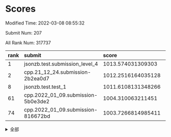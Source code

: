 # Scores

Modified Time: 2022-03-08 08:55:32

Submit Num: 207

All Rank Num: 317737

| rank |               submit               |       score        |       sigma        | pk_num |
| :--- | :--------------------------------- | :----------------- | :----------------- | :----- |
| 1    | jsonzb.test.submission_level_4     | 1013.574031309303  | 0.8159756650573801 | 6139   |
| 2    | cpp.21_12_24.submission-2b2ea0d7   | 1012.2516164035128 | 0.7873987469982414 | 6137   |
| 8    | jsonzb.test.test_1                 | 1011.6108131348266 | 0.7855099193163163 | 6137   |
| 61   | cpp.2022_01_09.submission-5b0e3de2 | 1004.310063211451  | 0.7196119341342381 | 6137   |
| 74   | cpp.2022_01_09.submission-816672bd | 1003.7266814985411 | 0.7151325465708259 | 6139   |


<details>
<summary>全部</summary>

| rank |                 submit                 |       score        |       sigma        | pk_num |
| :--- | :------------------------------------- | :----------------- | :----------------- | :----- |
| 1    | jsonzb.test.submission_level_4         | 1013.574031309303  | 0.8159756650573801 | 6139   |
| 2    | cpp.21_12_24.submission-2b2ea0d7       | 1012.2516164035128 | 0.7873987469982414 | 6137   |
| 3    | gobigger.level_3.submission_level_3_11 | 1012.0829935863276 | 0.7735260913744604 | 6140   |
| 4    | gobigger.level_3.submission_level_3_6  | 1012.0220028637334 | 0.799843747021472  | 6142   |
| 5    | gobigger.level_3.submission_level_3_19 | 1011.8815661332968 | 0.7503038382563221 | 6140   |
| 6    | gobigger.level_3.submission_level_3_17 | 1011.8038891732559 | 0.7674013514751801 | 6140   |
| 7    | gobigger.level_3.submission_level_3_38 | 1011.7797903787201 | 0.7763043226782802 | 6142   |
| 8    | jsonzb.test.test_1                     | 1011.6108131348266 | 0.7855099193163163 | 6137   |
| 9    | gobigger.level_3.submission_level_3_39 | 1011.4536270545269 | 0.768586499902251  | 6141   |
| 10   | gobigger.level_3.submission_level_3_10 | 1011.4367606241777 | 0.7682211433302919 | 6143   |
| 11   | gobigger.level_3.submission_level_3_14 | 1011.4241557406677 | 0.7755576470861643 | 6136   |
| 12   | gobigger.level_3.submission_level_3_43 | 1011.0866913489799 | 0.7694444286983156 | 6140   |
| 13   | gobigger.level_3.submission_level_3_46 | 1010.9323507232427 | 0.770759694347037  | 6143   |
| 14   | gobigger.level_3.submission_level_3_18 | 1010.7626645078022 | 0.7665371627448077 | 6139   |
| 15   | gobigger.level_3.submission_level_3_47 | 1010.61747633087   | 0.765605771174002  | 6143   |
| 16   | gobigger.level_3.submission_level_3_13 | 1010.4179081808793 | 0.7663067970267278 | 6142   |
| 17   | gobigger.level_3.submission_level_3_48 | 1010.4122195612917 | 0.7703962430648544 | 6141   |
| 18   | gobigger.level_3.submission_level_3_27 | 1010.3854909553139 | 0.760319639948     | 6141   |
| 19   | gobigger.level_3.submission_level_3_7  | 1010.2849457197323 | 0.771745936168242  | 6141   |
| 20   | gobigger.level_3.submission_level_3_8  | 1010.1573985484713 | 0.7626240275745348 | 6139   |
| 21   | gobigger.level_3.submission_level_3_15 | 1010.0323497128817 | 0.7657984638678423 | 6143   |
| 22   | gobigger.level_3.submission_level_3_23 | 1010.0224990082693 | 0.7588635802316184 | 6138   |
| 23   | gobigger.level_3.submission_level_3_33 | 1009.9925152573461 | 0.7584740529874834 | 6143   |
| 24   | gobigger.level_3.submission_level_3_3  | 1009.9832143741305 | 0.7664852596998463 | 6138   |
| 25   | gobigger.level_3.submission_level_3_0  | 1009.9728730090966 | 0.7502962591963056 | 6136   |
| 26   | gobigger.level_3.submission_level_3_25 | 1009.8704416724734 | 0.7509210608743166 | 6147   |
| 27   | gobigger.level_3.submission_level_3_31 | 1009.8324609148244 | 0.7565255013105456 | 6140   |
| 28   | gobigger.level_3.submission_level_3_21 | 1009.7626427745145 | 0.748289160566277  | 6139   |
| 29   | gobigger.level_3.submission_level_3_37 | 1009.6795407260859 | 0.7623600671668771 | 6139   |
| 30   | gobigger.level_3.submission_level_3_5  | 1009.6413701824985 | 0.7574800763787706 | 6131   |
| 31   | gobigger.level_3.submission_level_3_2  | 1009.6152229245356 | 0.7343805102807794 | 6143   |
| 32   | gobigger.level_3.submission_level_3_44 | 1009.5646200445357 | 0.7692812418196151 | 6139   |
| 33   | gobigger.level_3.submission_level_3_35 | 1009.5618009642044 | 0.7588216782830938 | 6136   |
| 34   | gobigger.level_3.submission_level_3_22 | 1009.5589489871987 | 0.7524880911147347 | 6144   |
| 35   | gobigger.level_3.submission_level_3_26 | 1009.4184243559645 | 0.7468772186801097 | 6137   |
| 36   | gobigger.level_3.submission_level_3_41 | 1009.4084529942188 | 0.7495780813405881 | 6142   |
| 37   | gobigger.level_3.submission_level_3_4  | 1009.3239731762291 | 0.7767273726566389 | 6141   |
| 38   | gobigger.level_3.submission_level_3_32 | 1009.3208437389642 | 0.7522679447199577 | 6137   |
| 39   | gobigger.level_3.submission_level_3_45 | 1009.1477395529705 | 0.7409559292743736 | 6140   |
| 40   | gobigger.level_3.submission_level_3_20 | 1009.1028443730663 | 0.7801132524305501 | 6139   |
| 41   | gobigger.level_3.submission_level_3_12 | 1009.0505472200791 | 0.7422494053013217 | 6137   |
| 42   | gobigger.level_3.submission_level_3_24 | 1009.0307498622037 | 0.7425720805166395 | 6140   |
| 43   | gobigger.level_3.submission_level_3_28 | 1008.9644691420398 | 0.7705410248473865 | 6137   |
| 44   | gobigger.level_3.submission_level_3_29 | 1008.957977798726  | 0.7293992301392955 | 6146   |
| 45   | gobigger.level_3.submission_level_3_40 | 1008.9357458846868 | 0.7482462219268875 | 6143   |
| 46   | gobigger.level_3.submission_level_3_9  | 1008.9090925599653 | 0.7797835572808618 | 6145   |
| 47   | gobigger.level_3.submission_level_3_49 | 1008.8956612476119 | 0.7516233488909642 | 6140   |
| 48   | gobigger.level_3.submission_level_3_30 | 1008.8690017410719 | 0.7561608762203926 | 6140   |
| 49   | gobigger.level_3.submission_level_3_1  | 1008.6340496511991 | 0.7508393291680233 | 6140   |
| 50   | gobigger.level_3.submission_level_3_36 | 1008.5931696961268 | 0.7528796057134406 | 6142   |
| 51   | gobigger.level_3.submission_level_3_16 | 1008.5464599086491 | 0.7529777867899549 | 6140   |
| 52   | gobigger.level_3.submission_level_3_42 | 1008.4638583141185 | 0.7605098006980845 | 6139   |
| 53   | gobigger.level_3.submission_level_3_34 | 1007.6126948980497 | 0.7392806351831043 | 6137   |
| 54   | gobigger.level_1.submission_level_1_46 | 1005.4795412424955 | 0.732362264216522  | 6141   |
| 55   | gobigger.level_1.submission_level_1_6  | 1004.9224038840015 | 0.7157040194296143 | 6135   |
| 56   | gobigger.level_1.submission_level_1_26 | 1004.5828988368919 | 0.7251472126617959 | 6138   |
| 57   | gobigger.level_1.submission_level_1_22 | 1004.4678168163373 | 0.7106829223298666 | 6139   |
| 58   | gobigger.level_1.submission_level_1_48 | 1004.3796497515059 | 0.7289109659320165 | 6140   |
| 59   | gobigger.level_1.submission_level_1_29 | 1004.3413515769054 | 0.7086828957025804 | 6143   |
| 60   | gobigger.level_1.submission_level_1_17 | 1004.3101860886132 | 0.7431743162099596 | 6141   |
| 61   | cpp.2022_01_09.submission-5b0e3de2     | 1004.310063211451  | 0.7196119341342381 | 6137   |
| 62   | gobigger.level_1.submission_level_1_5  | 1004.2944958449763 | 0.7184853780373495 | 6143   |
| 63   | gobigger.level_1.submission_level_1_38 | 1004.2907990567024 | 0.7184234623772557 | 6140   |
| 64   | gobigger.level_1.submission_level_1_16 | 1004.2237859729912 | 0.7136351330570632 | 6142   |
| 65   | gobigger.level_1.submission_level_1_23 | 1004.2172011121891 | 0.7203802434063726 | 6138   |
| 66   | gobigger.level_1.submission_level_1_45 | 1004.2029385030364 | 0.7205662961133179 | 6143   |
| 67   | gobigger.level_1.submission_level_1_33 | 1004.2007487568617 | 0.7239727095284515 | 6134   |
| 68   | gobigger.level_1.submission_level_1_34 | 1004.1738721756385 | 0.717018274929887  | 6137   |
| 69   | gobigger.level_1.submission_level_1_24 | 1004.169722394521  | 0.7183682735684183 | 6140   |
| 70   | gobigger.level_1.submission_level_1_21 | 1004.0242474420514 | 0.7116784581034064 | 6138   |
| 71   | gobigger.level_1.submission_level_1_49 | 1003.9450843215476 | 0.7087752506038413 | 6143   |
| 72   | gobigger.level_1.submission_level_1_32 | 1003.8255725495156 | 0.7229218348962382 | 6141   |
| 73   | gobigger.level_1.submission_level_1_37 | 1003.804795964112  | 0.7114184858065691 | 6134   |
| 74   | cpp.2022_01_09.submission-816672bd     | 1003.7266814985411 | 0.7151325465708259 | 6139   |
| 75   | gobigger.level_1.submission_level_1_44 | 1003.6592100473302 | 0.7298383970930062 | 6138   |
| 76   | gobigger.level_1.submission_level_1_0  | 1003.6435164719758 | 0.7137166045425825 | 6135   |
| 77   | gobigger.level_1.submission_level_1_41 | 1003.4751352606824 | 0.7024818519214231 | 6139   |
| 78   | gobigger.level_1.submission_level_1_7  | 1003.4492619176591 | 0.7194455296957832 | 6144   |
| 79   | gobigger.level_1.submission_level_1_9  | 1003.445132508859  | 0.7251876441158207 | 6143   |
| 80   | gobigger.level_1.submission_level_1_28 | 1003.4146174647727 | 0.7112811161929741 | 6141   |
| 81   | gobigger.level_1.submission_level_1_25 | 1003.4057047712425 | 0.7226684787869635 | 6131   |
| 82   | gobigger.level_1.submission_level_1_13 | 1003.3851891581883 | 0.7038370000574262 | 6145   |
| 83   | gobigger.level_1.submission_level_1_4  | 1003.3739078614374 | 0.712982112342742  | 6145   |
| 84   | gobigger.level_1.submission_level_1_47 | 1003.2953845637525 | 0.719913787437569  | 6141   |
| 85   | gobigger.level_1.submission_level_1_1  | 1003.2138067487042 | 0.7175653808376827 | 6141   |
| 86   | gobigger.level_1.submission_level_1_12 | 1003.2095558353504 | 0.7291021367418344 | 6139   |
| 87   | gobigger.level_1.submission_level_1_31 | 1003.2022560656599 | 0.7056562727538861 | 6143   |
| 88   | gobigger.level_1.submission_level_1_39 | 1003.1557899501512 | 0.7118474452578326 | 6140   |
| 89   | gobigger.level_1.submission_level_1_42 | 1003.15474083831   | 0.724803259381405  | 6141   |
| 90   | gobigger.level_1.submission_level_1_11 | 1003.1076081869691 | 0.7144954725893953 | 6137   |
| 91   | gobigger.level_1.submission_level_1_40 | 1002.9791800454917 | 0.7220915274143735 | 6142   |
| 92   | gobigger.level_1.submission_level_1_14 | 1002.9375957296783 | 0.7109816651141082 | 6142   |
| 93   | gobigger.level_1.submission_level_1_30 | 1002.878189662879  | 0.7152002189230076 | 6138   |
| 94   | gobigger.level_1.submission_level_1_19 | 1002.8514546541979 | 0.7102051107738296 | 6141   |
| 95   | gobigger.level_1.submission_level_1_18 | 1002.8015444586032 | 0.7135260074713792 | 6141   |
| 96   | gobigger.level_1.submission_level_1_15 | 1002.7843479863069 | 0.7038384943211219 | 6140   |
| 97   | gobigger.level_1.submission_level_1_3  | 1002.7408618077303 | 0.7098979535445793 | 6139   |
| 98   | gobigger.level_1.submission_level_1_2  | 1002.7273083434549 | 0.7161920867812288 | 6140   |
| 99   | gobigger.level_1.submission_level_1_27 | 1002.5450364069251 | 0.7132206889784961 | 6145   |
| 100  | gobigger.level_1.submission_level_1_10 | 1002.5162715852558 | 0.719035752940215  | 6143   |
| 101  | gobigger.level_1.submission_level_1_35 | 1002.5124082796092 | 0.711012958470198  | 6144   |
| 102  | gobigger.level_1.submission_level_1_8  | 1002.1480682330797 | 0.7242694287646438 | 6139   |
| 103  | gobigger.level_1.submission_level_1_20 | 1002.0654096884459 | 0.7175268931699526 | 6145   |
| 104  | gobigger.level_1.submission_level_1_43 | 1001.5910605841173 | 0.7120822925978484 | 6142   |
| 105  | gobigger.level_1.submission_level_1_36 | 1001.4446701852737 | 0.720382172962699  | 6136   |
| 106  | gobigger.random.submission_random_0    | 997.5047854306226  | 0.7032850383834617 | 6141   |
| 107  | gobigger.random.submission_random_34   | 997.4133100625379  | 0.7113385237673416 | 6142   |
| 108  | gobigger.random.submission_random_36   | 997.3686963666391  | 0.7135589606748332 | 6141   |
| 109  | gobigger.random.submission_random_28   | 996.9801959030747  | 0.6983896793610238 | 6142   |
| 110  | gobigger.random.submission_random_42   | 996.9267780196058  | 0.7021874358789912 | 6136   |
| 111  | gobigger.random.submission_random_22   | 996.9104150245413  | 0.6953016571443652 | 6140   |
| 112  | gobigger.random.submission_random_23   | 996.7772068946997  | 0.7115231378235611 | 6138   |
| 113  | gobigger.random.submission_random_2    | 996.7611236354586  | 0.7212284634824918 | 6139   |
| 114  | gobigger.random.submission_random_1    | 996.6553400376057  | 0.6957837470112258 | 6139   |
| 115  | gobigger.random.submission_random_8    | 996.5397972334666  | 0.7235340454746549 | 6138   |
| 116  | gobigger.random.submission_random_37   | 996.53006939031    | 0.7099466537186713 | 6135   |
| 117  | gobigger.random.submission_random_10   | 996.5091289288818  | 0.7088288150617283 | 6144   |
| 118  | gobigger.random.submission_random_32   | 996.4696876127882  | 0.7087425553462587 | 6139   |
| 119  | gobigger.random.submission_random_30   | 996.4371534906674  | 0.7156037958472334 | 6133   |
| 120  | gobigger.random.submission_random_40   | 996.3291119828154  | 0.7212523285060458 | 6139   |
| 121  | gobigger.random.submission_random_5    | 996.2951759279243  | 0.719078338859363  | 6140   |
| 122  | gobigger.random.submission_random_18   | 996.2870098227667  | 0.715463614947184  | 6140   |
| 123  | gobigger.random.submission_random_41   | 996.2667720784787  | 0.7182192656001167 | 6142   |
| 124  | gobigger.random.submission_random_26   | 996.2313051978898  | 0.7206806913540603 | 6135   |
| 125  | gobigger.random.submission_random_20   | 996.2075675013601  | 0.7096225753335688 | 6136   |
| 126  | gobigger.random.submission_random_12   | 996.2047138162058  | 0.7081932583410147 | 6141   |
| 127  | gobigger.random.submission_random_45   | 996.2031667627601  | 0.7055901788009724 | 6135   |
| 128  | gobigger.random.submission_random_13   | 996.1758144330411  | 0.7237244259313536 | 6141   |
| 129  | gobigger.random.submission_random_17   | 996.1159815227866  | 0.7093178080715227 | 6140   |
| 130  | gobigger.random.submission_random_46   | 995.9919962847044  | 0.7205771299463773 | 6138   |
| 131  | gobigger.random.submission_random_11   | 995.9590308911329  | 0.7115753152645797 | 6145   |
| 132  | gobigger.random.submission_random_21   | 995.9313750055078  | 0.7231918520626793 | 6145   |
| 133  | gobigger.random.submission_random_29   | 995.9268964420957  | 0.7128917349276226 | 6140   |
| 134  | gobigger.random.submission_random_48   | 995.8631443303426  | 0.7195984944723979 | 6139   |
| 135  | gobigger.random.submission_random_19   | 995.8573275169994  | 0.7028703014201342 | 6139   |
| 136  | gobigger.random.submission_random_25   | 995.8138433871486  | 0.7170523397859502 | 6143   |
| 137  | gobigger.random.submission_random_6    | 995.7217051505146  | 0.7124211300854315 | 6138   |
| 138  | gobigger.random.submission_random_38   | 995.6978354400252  | 0.7144336937999166 | 6135   |
| 139  | gobigger.random.submission_random_7    | 995.6514290640536  | 0.7195924145602781 | 6137   |
| 140  | gobigger.random.submission_random_47   | 995.6509271081655  | 0.713024697090826  | 6141   |
| 141  | gobigger.random.submission_random_16   | 995.5402773212777  | 0.7166305034462688 | 6142   |
| 142  | gobigger.random.submission_random_24   | 995.4789046377621  | 0.7054443289062869 | 6131   |
| 143  | gobigger.random.submission_random_4    | 995.4041837793021  | 0.7189698433431538 | 6143   |
| 144  | gobigger.random.submission_random_14   | 995.3973073290196  | 0.705441930628376  | 6141   |
| 145  | gobigger.random.submission_random_43   | 995.3320382444724  | 0.7139186315975738 | 6136   |
| 146  | gobigger.random.submission_random_33   | 995.3312025260248  | 0.7054480810442942 | 6139   |
| 147  | gobigger.random.submission_random_44   | 995.2951850028765  | 0.7152888020191285 | 6143   |
| 148  | gobigger.random.submission_random_15   | 995.2836183133606  | 0.6980248509547213 | 6140   |
| 149  | gobigger.random.submission_random_27   | 995.2787305069811  | 0.7209566212509024 | 6140   |
| 150  | gobigger.random.submission_random_31   | 995.23694091498    | 0.7008420606248865 | 6137   |
| 151  | gobigger.random.submission_random_3    | 994.8932334220964  | 0.7218045335155834 | 6139   |
| 152  | gobigger.random.submission_random_39   | 994.6310489482378  | 0.7159571691209103 | 6144   |
| 153  | gobigger.random.submission_random_9    | 994.4240068602148  | 0.7290508325181377 | 6143   |
| 154  | gobigger.random.submission_random_35   | 994.4112468113677  | 0.7345832167126242 | 6136   |
| 155  | gobigger.random.submission_random_49   | 994.2500566862632  | 0.72177788626415   | 6141   |
| 156  | gobigger.level_2.submission_level_2_33 | 993.7662541538901  | 0.7389491944580556 | 6138   |
| 157  | gobigger.level_2.submission_level_2_21 | 993.7317492830558  | 0.7350321927895799 | 6143   |
| 158  | gobigger.level_2.submission_level_2_18 | 993.6436934389297  | 0.7421013669964731 | 6138   |
| 159  | gobigger.level_2.submission_level_2_10 | 993.4635489016616  | 0.7321474292336217 | 6142   |
| 160  | gobigger.level_2.submission_level_2_15 | 993.2194385471349  | 0.7491707207603245 | 6136   |
| 161  | gobigger.level_2.submission_level_2_14 | 993.143871796195   | 0.7402587964694151 | 6137   |
| 162  | gobigger.level_2.submission_level_2_48 | 993.0680117699857  | 0.7391719256536889 | 6142   |
| 163  | gobigger.level_2.submission_level_2_3  | 993.0362914996718  | 0.7412761251193027 | 6138   |
| 164  | gobigger.level_2.submission_level_2_37 | 993.0095588537185  | 0.7427205697221374 | 6137   |
| 165  | gobigger.level_2.submission_level_2_27 | 992.9135604421613  | 0.7304856277193909 | 6143   |
| 166  | gobigger.level_2.submission_level_2_4  | 992.8902592706976  | 0.7411299712569769 | 6132   |
| 167  | gobigger.level_2.submission_level_2_25 | 992.6525650379859  | 0.7519944653766677 | 6144   |
| 168  | gobigger.level_2.submission_level_2_30 | 992.6407867621019  | 0.7508398821777017 | 6141   |
| 169  | gobigger.level_2.submission_level_2_12 | 992.6248977369215  | 0.7506179424422462 | 6141   |
| 170  | gobigger.level_2.submission_level_2_2  | 992.54526267702    | 0.7557537832739626 | 6133   |
| 171  | gobigger.level_2.submission_level_2_7  | 992.544082274813   | 0.7351229384997535 | 6137   |
| 172  | gobigger.level_2.submission_level_2_32 | 992.5385035630447  | 0.7421778247213044 | 6142   |
| 173  | gobigger.level_2.submission_level_2_47 | 992.5018290308465  | 0.7556719089428158 | 6138   |
| 174  | gobigger.level_2.submission_level_2_31 | 992.5012154685097  | 0.7427700858264151 | 6142   |
| 175  | gobigger.level_2.submission_level_2_19 | 992.4689573032441  | 0.731123827593393  | 6140   |
| 176  | gobigger.level_2.submission_level_2_28 | 992.4400268574265  | 0.7390154230964007 | 6139   |
| 177  | gobigger.level_2.submission_level_2_35 | 992.4154103949936  | 0.7702189463959244 | 6140   |
| 178  | gobigger.level_2.submission_level_2_9  | 992.383937810113   | 0.7348656620486345 | 6148   |
| 179  | gobigger.level_2.submission_level_2_46 | 992.3564571220014  | 0.7521320299060344 | 6141   |
| 180  | gobigger.level_2.submission_level_2_13 | 992.3143945659053  | 0.7369779801952704 | 6141   |
| 181  | gobigger.level_2.submission_level_2_29 | 992.1384584871006  | 0.7325397613512412 | 6140   |
| 182  | gobigger.level_2.submission_level_2_26 | 992.1241472423561  | 0.7392354216127426 | 6139   |
| 183  | gobigger.level_2.submission_level_2_42 | 992.0599700617432  | 0.7458582094918776 | 6144   |
| 184  | gobigger.level_2.submission_level_2_41 | 992.0564213436858  | 0.756324389299418  | 6137   |
| 185  | gobigger.level_2.submission_level_2_45 | 992.0086718714319  | 0.7556098570839549 | 6140   |
| 186  | gobigger.level_2.submission_level_2_44 | 991.9552786290637  | 0.7533016254711422 | 6143   |
| 187  | gobigger.level_2.submission_level_2_5  | 991.8956215277159  | 0.7535821591522218 | 6136   |
| 188  | gobigger.level_2.submission_level_2_43 | 991.8833061819171  | 0.752127097543554  | 6141   |
| 189  | gobigger.level_2.submission_level_2_38 | 991.8267129936702  | 0.7511906379246875 | 6143   |
| 190  | gobigger.level_2.submission_level_2_49 | 991.566892102367   | 0.7531831668296914 | 6138   |
| 191  | gobigger.level_2.submission_level_2_0  | 991.5137101787229  | 0.7621173339494313 | 6142   |
| 192  | gobigger.level_2.submission_level_2_23 | 991.4439237949764  | 0.7585482129592237 | 6141   |
| 193  | gobigger.level_2.submission_level_2_17 | 991.4250563547789  | 0.745798315209066  | 6139   |
| 194  | gobigger.level_2.submission_level_2_36 | 991.4085581804968  | 0.754989920213127  | 6137   |
| 195  | gobigger.level_2.submission_level_2_40 | 991.3874562229951  | 0.7716300865832041 | 6138   |
| 196  | gobigger.level_2.submission_level_2_22 | 991.3065367265591  | 0.7424859070980224 | 6139   |
| 197  | gobigger.level_2.submission_level_2_39 | 990.9589053915803  | 0.73833624908777   | 6141   |
| 198  | gobigger.level_2.submission_level_2_11 | 990.8241809087849  | 0.7604807193315725 | 6140   |
| 199  | gobigger.level_2.submission_level_2_8  | 990.7944780775268  | 0.7543564114489856 | 6143   |
| 200  | gobigger.level_2.submission_level_2_34 | 990.7775779163759  | 0.7665499592056232 | 6144   |
| 201  | gobigger.level_2.submission_level_2_1  | 990.4689769673151  | 0.7579017365820508 | 6142   |
| 202  | gobigger.level_2.submission_level_2_16 | 990.4082797730468  | 0.7502261353293715 | 6135   |
| 203  | gobigger.level_2.submission_level_2_24 | 990.2479800695719  | 0.7622148842286948 | 6139   |
| 204  | gobigger.level_2.submission_level_2_6  | 990.0120601664295  | 0.7732835538890613 | 6136   |
| 205  | gobigger.level_2.submission_level_2_20 | 989.7296468308322  | 0.7687819852902554 | 6141   |
| 206  | gobigger.none.submission_none_1        | 977.3283932727016  | 1.261478433094612  | 6138   |
| 207  | gobigger.none.submission_none_0        | 976.664055833897   | 1.4423077589125153 | 6141   |

</details>